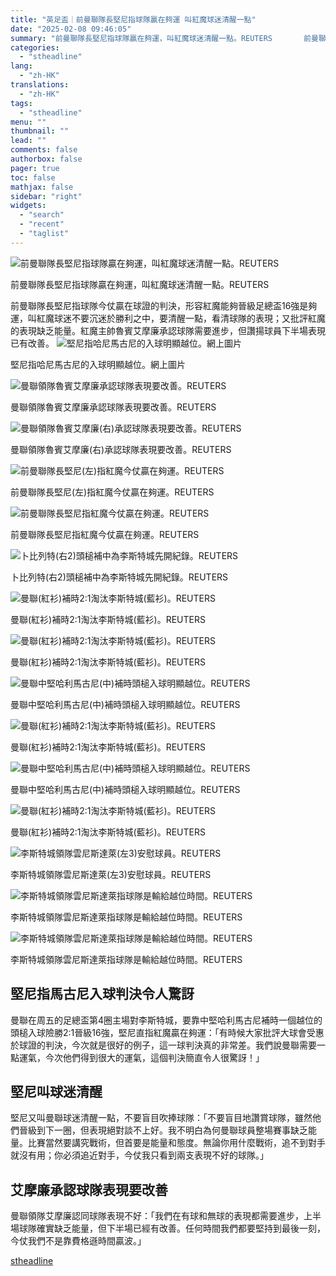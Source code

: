```yaml
---
title: "英足盃｜前曼聯隊長堅尼指球隊贏在夠運 叫紅魔球迷清醒一點"
date: "2025-02-08 09:46:05"
summary: "前曼聯隊長堅尼指球隊贏在夠運，叫紅魔球迷清醒一點。REUTERS       前曼聯隊長堅尼..."
categories:
  - "stheadline"
lang:
  - "zh-HK"
translations:
  - "zh-HK"
tags:
  - "stheadline"
menu: ""
thumbnail: ""
lead: ""
comments: false
authorbox: false
pager: true
toc: false
mathjax: false
sidebar: "right"
widgets:
  - "search"
  - "recent"
  - "taglist"
---
```


![前曼聯隊長堅尼指球隊贏在夠運，叫紅魔球迷清醒一點。REUTERS](https://image.stheadline.com/f/680p0/0x0/100/none/117b4137f77dfc94b955890288fcc4a6/stheadline/inewsmedia/20250208/_2025020809430231116.jpg)

前曼聯隊長堅尼指球隊贏在夠運，叫紅魔球迷清醒一點。REUTERS




前曼聯隊長堅尼指球隊今仗贏在球證的判決，形容紅魔能夠晉級足總盃16強是夠運，叫紅魔球迷不要沉迷於勝利之中，要清醒一點，看清球隊的表現；又批評紅魔的表現缺乏能量。紅魔主帥魯賓艾摩廉承認球隊需要進步，但讚揚球員下半場表現已有改善。
 ![堅尼指哈尼馬古尼的入球明顯越位。網上圖片](https://image.hkhl.hk/f/1024p0/0x0/100/none/bcd2f507b90270719653c913e3caea96/2025-02/GjN2TOmXsAAMHQy.jpg)


堅尼指哈尼馬古尼的入球明顯越位。網上圖片



 ![曼聯領隊魯賓艾摩廉承認球隊表現要改善。REUTERS](https://image.hkhl.hk/f/1024p0/0x0/100/none/7c46b360c3ae220aa7da0feea68f4a18/2025-02/2025-02-07T204753Z_1408828764_UP1EL271LRSAO_RTRMADP_3_SOCCER-ENGLAND-MUN-LEI-REPORT.JPG)


曼聯領隊魯賓艾摩廉承認球隊表現要改善。REUTERS



 ![曼聯領隊魯賓艾摩廉(右)承認球隊表現要改善。REUTERS](https://image.hkhl.hk/f/1024p0/0x0/100/none/39bb764d67cb961829c66952c4b9eb00/2025-02/2025-02-07T215433Z_1455285338_UP1EL271OUVEJ_RTRMADP_3_SOCCER-ENGLAND-MUN-LEI-REPORT.JPG)


曼聯領隊魯賓艾摩廉(右)承認球隊表現要改善。REUTERS



 ![前曼聯隊長堅尼(左)指紅魔今仗贏在夠運。REUTERS](https://image.hkhl.hk/f/1024p0/0x0/100/none/cc7cf16c12abf48c07578c6a5897f658/2025-02/2022-08-15T155556Z_1044738731_RC20CN64YCGM_RTRMADP_3_SOCCER-ENGLAND-PREMIER.JPG)


前曼聯隊長堅尼(左)指紅魔今仗贏在夠運。REUTERS



 ![前曼聯隊長堅尼指紅魔今仗贏在夠運。REUTERS](https://image.hkhl.hk/f/1024p0/0x0/100/none/8b2f683156533f029f442966b8a55cbe/2025-02/2024-09-07T202149Z_2099660613_UP1EK971KKC4D_RTRMADP_3_SOCCER-UEFANATIONS-IRL-ENG-REPORT.JPG)


前曼聯隊長堅尼指紅魔今仗贏在夠運。REUTERS



 ![卜比列特(右2)頭槌補中為李斯特城先開紀錄。REUTERS](https://image.hkhl.hk/f/1024p0/0x0/100/none/4bc3d74c6a53604266a4e4372cd6e18b/2025-02/2025-02-07T204627Z_510650397_UP1EL271LPDAK_RTRMADP_3_SOCCER-ENGLAND-MUN-LEI-REPORT.JPG)


卜比列特(右2)頭槌補中為李斯特城先開紀錄。REUTERS



 ![曼聯(紅衫)補時2:1淘汰李斯特城(藍衫)。REUTERS](https://image.hkhl.hk/f/1024p0/0x0/100/none/9632b7ba2695e1e9a3de38b3e25e2ad7/2025-02/2025-02-07T211431Z_1856168292_UP1EL271N05BZ_RTRMADP_3_SOCCER-ENGLAND-MUN-LEI-REPORT.JPG)


曼聯(紅衫)補時2:1淘汰李斯特城(藍衫)。REUTERS



 ![曼聯(紅衫)補時2:1淘汰李斯特城(藍衫)。REUTERS](https://image.hkhl.hk/f/1024p0/0x0/100/none/cfe28c8d4718f38796c3352987961e7c/2025-02/2025-02-07T212417Z_1685732957_UP1EL271NGGCJ_RTRMADP_3_SOCCER-ENGLAND-MUN-LEI-REPORT.JPG)


曼聯(紅衫)補時2:1淘汰李斯特城(藍衫)。REUTERS



 ![曼聯中堅哈利馬古尼(中)補時頭槌入球明顯越位。REUTERS](https://image.hkhl.hk/f/1024p0/0x0/100/none/719118b6403b73d95518587aa4683a31/2025-02/2025-02-07T215211Z_864561852_UP1EL271OQYEB_RTRMADP_3_SOCCER-ENGLAND-MUN-LEI-REPORT.JPG)


曼聯中堅哈利馬古尼(中)補時頭槌入球明顯越位。REUTERS



 ![曼聯(紅衫)補時2:1淘汰李斯特城(藍衫)。REUTERS](https://image.hkhl.hk/f/1024p0/0x0/100/none/348bea5937b23784bfc87dc6df5cdb67/2025-02/2025-02-07T220025Z_1812524262_UP1EL271P4NF0_RTRMADP_3_SOCCER-ENGLAND-MUN-LEI-REPORT.JPG)


曼聯(紅衫)補時2:1淘汰李斯特城(藍衫)。REUTERS



 ![曼聯中堅哈利馬古尼(中)補時頭槌入球明顯越位。REUTERS](https://image.hkhl.hk/f/1024p0/0x0/100/none/19459fcbd5517aabe6cd14431055d16f/2025-02/2025-02-07T220046Z_917665688_UP1EL271P58F1_RTRMADP_3_SOCCER-ENGLAND-MUN-LEI-REPORT.JPG)


曼聯中堅哈利馬古尼(中)補時頭槌入球明顯越位。REUTERS



 ![曼聯(紅衫)補時2:1淘汰李斯特城(藍衫)。REUTERS](https://image.hkhl.hk/f/1024p0/0x0/100/none/a72c0e52934ca9c3506df29e5e0ddd41/2025-02/2025-02-07T220339Z_198648094_UP1EL271OD1DV_RTRMADP_3_SOCCER-ENGLAND-MUN-LEI-REPORT.JPG)


曼聯(紅衫)補時2:1淘汰李斯特城(藍衫)。REUTERS



 ![李斯特城領隊雲尼斯達萊(左3)安慰球員。REUTERS](https://image.hkhl.hk/f/1024p0/0x0/100/none/a30ce8761e322455f0b0b43b78d04b5d/2025-02/2025-02-07T215507Z_1743233765_UP1EL271OVTEK_RTRMADP_3_SOCCER-ENGLAND-MUN-LEI-REPORT.JPG)


李斯特城領隊雲尼斯達萊(左3)安慰球員。REUTERS



 ![李斯特城領隊雲尼斯達萊指球隊是輸給越位時間。REUTERS](https://image.hkhl.hk/f/1024p0/0x0/100/none/5a593d88cb1e167701ea53bc60f4ff3b/2025-02/2025-02-06T135421Z_467826248_RC2PHCAV5B7D_RTRMADP_3_SOCCER-ENGLAND-MUN-LEI-PREVIEW_0.JPG)


李斯特城領隊雲尼斯達萊指球隊是輸給越位時間。REUTERS



 ![李斯特城領隊雲尼斯達萊指球隊是輸給越位時間。REUTERS](https://image.hkhl.hk/f/1024p0/0x0/100/none/e3b8485771fe1a58567e26e2e5319058/2025-02/2025-02-07T200104Z_2025103568_UP1EL271JLR8B_RTRMADP_3_SOCCER-ENGLAND-MUN-LEI-REPORT.JPG)


李斯特城領隊雲尼斯達萊指球隊是輸給越位時間。REUTERS




堅尼指馬古尼入球判決令人驚訝
--------------

曼聯在周五的足總盃第4圈主場對李斯特城，要靠中堅哈利馬古尼補時一個越位的頭槌入球險勝2:1晉級16強，堅尼直指紅魔贏在夠運：「有時候大家批評大球會受惠於球證的判決，今次就是很好的例子，這一球判決真的非常差。我們說曼聯需要一點運氣，今次他們得到很大的運氣，這個判決簡直令人很驚訝！」

堅尼叫球迷清醒
-------

堅尼又叫曼聯球迷清醒一點，不要盲目吹捧球隊：「不要盲目地讚賞球隊，雖然他們晉級到下一圈，但表現絕對談不上好。我不明白為何曼聯球員整場賽事缺乏能量。比賽當然要講究戰術，但首要是能量和態度。無論你用什麼戰術，追不到對手就沒有用；你必須追近對手，今仗我只看到兩支表現不好的球隊。」

艾摩廉承認球隊表現要改善
------------

曼聯領隊艾摩廉認同球隊表現不好：「我們在有球和無球的表現都需要進步，上半場球隊確實缺乏能量，但下半場已經有改善。任何時間我們都要堅持到最後一刻，今仗我們不是靠費格遜時間贏波。」

[stheadline](https://std.stheadline.com/realtime/article/2051519/即時-體育-英足盃-前曼聯隊長堅尼指球隊贏在夠運-叫紅魔球迷清醒一點)
